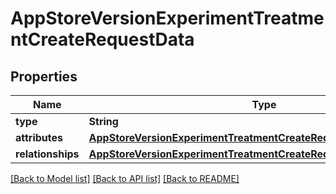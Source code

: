 # AppStoreVersionExperimentTreatmentCreateRequestData

## Properties
Name | Type | Description | Notes
------------ | ------------- | ------------- | -------------
**type** | **String** |  | 
**attributes** | [**AppStoreVersionExperimentTreatmentCreateRequestDataAttributes**](AppStoreVersionExperimentTreatmentCreateRequestDataAttributes.md) |  | 
**relationships** | [**AppStoreVersionExperimentTreatmentCreateRequestDataRelationships**](AppStoreVersionExperimentTreatmentCreateRequestDataRelationships.md) |  | 

[[Back to Model list]](../README.md#documentation-for-models) [[Back to API list]](../README.md#documentation-for-api-endpoints) [[Back to README]](../README.md)


